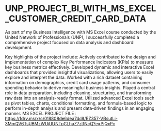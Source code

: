 # UNP_PROJECT_BI_WITH_MS_EXCEL_CUSTOMER_CREDIT_CARD_DATA
As part of my Business Intelligence with MS Excel course conducted by the United Network of Professionals (UNP), I successfully completed a comprehensive project focused on data analysis and dashboard development.

Key highlights of the project include:
Actively contributed to the design and implementation of complex Key Performance Indicators (KPIs) to measure key business metrics effectively.
Developed dynamic and interactive Excel dashboards that provided insightful visualizations, allowing users to easily explore and interpret the data.
Worked with a rich dataset containing information on demographics, credit card usage patterns, and consumer spending behavior to derive meaningful business insights.
Played a central role in data preparation, including cleaning, structuring, and transforming raw data into an analysis-ready format.
Utilized advanced Excel tools such as pivot tables, charts, conditional formatting, and formula-based logic to perform in-depth analysis and present data-driven findings in an engaging manner.
MS EXCEL PROJECT FILE : https://1drv.ms/x/c/018808de6dea7dd8/EZ357-VBsutLi-3MmQV6TsUBMzWUiUUNTpGLhaZ7ztfNcQ?e=PjQxPc
